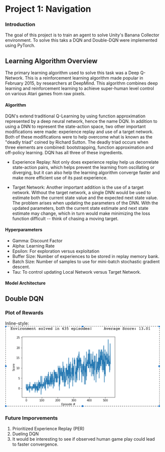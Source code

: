 # Project 1: Navigation

### Introduction

The goal of this project is to train an agent to solve Unity's Banana Collector environment. To solve this taks a DQN and Double-DQN were implemented using PyTorch. 

## Learning Algorithm Overview

The primary learning algorithm used to solve this task was a Deep Q-Network. This is a reinforcement learning algorithm made popular in February 2015, by researchers at DeepMind. This algorithm combines deep learning and reinforcement learning to achieve super-human level control on various Atari games from raw pixels. 

#### Algorithm
DQN's extend traditional Q-Learning by using function approximation represented by a deep neural network, hence the name DQN. In addition to using a DNN to represent the state-action space, two other important modifications were made: experience replay and use of a target network. Both of these modifications were to help overcome what is known as the "deadly triad" coined by Richard Sutton. The deadly triad occurs when three elements are combined: bootstrapping, function approximation and off-policy learning. DQN has all three of these ingredients. 

- Experience Replay: Not only does experience replay help us decorrelate state-action pairs, which helps prevent the learning from oscillating or diverging,  but it can also help the learning algorithm converge faster and make more efficient use of its past experience. 
   
- Target Network: Another important addition is the use of a target network. Without the target network, a single DNN would be used to estimate both the current state value and the expected next state value. The problem arises when updating the parameters of the DNN. With the updated parameters, both the current state estimate and next state estimate may change, which in turn would make minimizing the loss function difficult -- think of chasing a moving target. 

#### Hyperparameters
- Gamma: Discount Factor
- Alpha: Learning Rate
- Epsilon: For exploration versus exploitation
- Buffer Size: Number of experiences to be stored in replay memory bank. 
- Batch Size: Number of samples to use for mini-batch stochastic gradient descent. 
- Tau: To control updating Local Network versus Target Network. 

#### Model Architecture

## Double DQN 

### Plot of Rewards
Inline-style: 
![alt text](https://github.com/cloud36/navigation_drlnd/blob/master/dqn_rewards.png "Logo Title Text 1")


### Future Imporvements

1. Prioritized Experience Replay (PER)
2. Dueling DQN 
3. It would be interesting to see if observed human game play could lead to faster convergence. 
   
   
